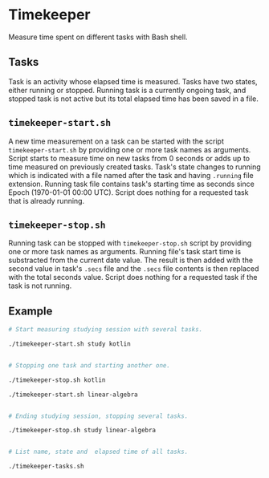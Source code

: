 # Timekeeper

Measure time spent on different tasks with Bash shell.

## Tasks

Task is an activity whose elapsed time is measured. Tasks have two states, either running or stopped. Running task is a currently ongoing task, and stopped task is not active but its total elapsed time has been saved in a file.

## `timekeeper-start.sh`
A new time measurement on a task can be started with the script `timekeeper-start.sh` by providing one or more task names as arguments. Script starts to measure time on new tasks from 0 seconds or adds up to time measured on  previously created tasks. Task's state changes to running which is indicated with a file named after the task and having `.running` file extension. Running task file contains task's starting time as seconds since Epoch (1970-01-01 00:00 UTC). Script does nothing for a requested task that is already running.

## `timekeeper-stop.sh`
Running task can be stopped with `timekeeper-stop.sh` script by providing one or more task names as arguments. Running file's task start time is substracted from the current date value. The result is then added with the second value in task's `.secs` file and the `.secs` file contents is then replaced with the total seconds value. Script does nothing for a requested task if the task is not running.

## Example

```bash
# Start measuring studying session with several tasks.

./timekeeper-start.sh study kotlin


# Stopping one task and starting another one.

./timekeeper-stop.sh kotlin

./timekeeper-start.sh linear-algebra


# Ending studying session, stopping several tasks.

./timekeeper-stop.sh study linear-algebra


# List name, state and  elapsed time of all tasks.

./timekeeper-tasks.sh
```
